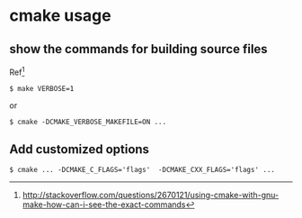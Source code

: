 # cmake usage

## show the commands for building source files

Ref[^1]

```
$ make VERBOSE=1
```

or

```
$ cmake -DCMAKE_VERBOSE_MAKEFILE=ON ...
```

## Add customized options

```
$ cmake ... -DCMAKE_C_FLAGS='flags'  -DCMAKE_CXX_FLAGS='flags' ...
```

[^1]: http://stackoverflow.com/questions/2670121/using-cmake-with-gnu-make-how-can-i-see-the-exact-commands
